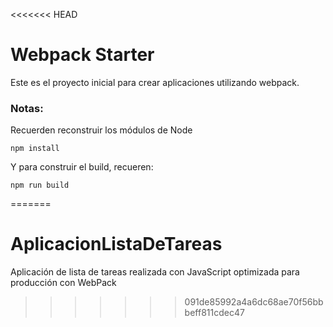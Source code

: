 <<<<<<< HEAD
# Webpack Starter

Este es el proyecto inicial para crear aplicaciones utilizando webpack.

### Notas:
Recuerden reconstruir los módulos de Node
```
npm install
```

Y para construir el build, recueren:
```
npm run build
```
=======
# AplicacionListaDeTareas
Aplicación de lista de tareas realizada con JavaScript optimizada para producción con WebPack
>>>>>>> 091de85992a4a6dc68ae70f56bbbeff811cdec47
